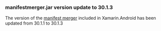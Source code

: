 ### manifestmerger.jar version update to 30.1.3

The version of the [manifest merger][0] included in Xamarin.Android
has been updated from 30.1.1 to 30.1.3

[0]: https://developer.android.com/studio/build/manifest-merge.html
